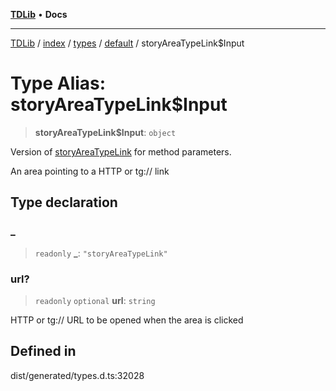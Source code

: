 [**TDLib**](../../../../../../README.md) • **Docs**

***

[TDLib](../../../../../../modules.md) / [index](../../../../../README.md) / [types](../../../README.md) / [default](../README.md) / storyAreaTypeLink$Input

# Type Alias: storyAreaTypeLink$Input

> **storyAreaTypeLink$Input**: `object`

Version of [storyAreaTypeLink](storyAreaTypeLink.md) for method parameters.

An area pointing to a HTTP or tg:// link

## Type declaration

### \_

> `readonly` **\_**: `"storyAreaTypeLink"`

### url?

> `readonly` `optional` **url**: `string`

HTTP or tg:// URL to be opened when the area is clicked

## Defined in

dist/generated/types.d.ts:32028
